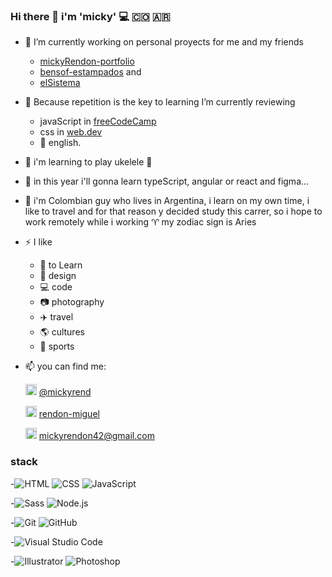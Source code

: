 ### Hi there 👋 i'm 'micky' 💻 🇨🇴 🇦🇷
- 🔭 I’m currently working on personal proyects for me and my friends
  - [mickyRendon-portfolio](https://mickyrendon.github.io/mickyRendon-portfolio/)
  - [bensof-estampados](https://mickyrendon.github.io/bensof-estampados/) and 
  - [elSistema](https://mickyrendon.github.io/elSistema/)
- 🌱 Because repetition is the key to learning I’m currently reviewing 
  - javaScript in [freeCodeCamp](https://www.freecodecamp.org/)
  - css in [web.dev](https://web.dev/)
  - 🏴󠁧󠁢󠁥󠁮󠁧󠁿 english.
- 🌱 i'm learning to play ukelele 🎸
- 🌱 in this year i'll gonna learn typeScript, angular or react and figma...
- 💬 i'm Colombian guy who lives in Argentina, i learn on my own time, i like to travel and for that reason y decided study this carrer, so i hope to work remotely          while i working
     ♈ my zodiac sign is Aries
- ⚡ I like 
  - 📖 to Learn
  - 🎨 design
  - 💻 code
  - 📷 photography
  - ✈️ travel
  - 🌎 cultures
  - 🏃 sports
  
- 📫 you can find me: 

  <img src="https://cdn.icon-icons.com/icons2/1826/PNG/512/4202000logosocialsocialmediatweettwitter-115688_115613.png" width="18rem" height="18rem"> [@mickyrend](https://twitter.com/mickyrend)
  
  <img src="https://cdn.icon-icons.com/icons2/805/PNG/512/linkedin_icon-icons.com_65929.png" width="18rem" height="18rem">  [rendon-miguel](www.linkedin.com/in/rendon-miguel)
  
  <img src="https://cdn.icon-icons.com/icons2/2631/PNG/512/gmail_new_logo_icon_159149.png" width="18rem" height="18rem">  mickyrendon42@gmail.com
 
### stack
-<img src="https://camo.githubusercontent.com/26a2d44d15ce047495fe82e6f07d5546a18d229326c87837ace066d930ee7385/68747470733a2f2f696d672e736869656c64732e696f2f62616467652f2d48544d4c2d3333333333333f7374796c653d666c6174266c6f676f3d48544d4c35" alt="HTML" data-canonical-src="https://img.shields.io/badge/-HTML-333333?style=flat&amp;logo=HTML5" style="max-width: 100%;">
<img src="https://camo.githubusercontent.com/c38a05ab57aea563f73ae6b4aad7f556faa734d4077a7b52a2081b41ce27da40/68747470733a2f2f696d672e736869656c64732e696f2f62616467652f2d4353532d3333333333333f7374796c653d666c6174266c6f676f3d43535333266c6f676f436f6c6f723d313537324236" alt="CSS" data-canonical-src="https://img.shields.io/badge/-CSS-333333?style=flat&amp;logo=CSS3&amp;logoColor=1572B6" style="max-width: 100%;">
<img src="https://camo.githubusercontent.com/848defb760c0adff4362c04283f254f633ea8eff177c1640b209429d0e3d7627/68747470733a2f2f696d672e736869656c64732e696f2f62616467652f2d4a6176615363726970742d3333333333333f7374796c653d666c6174266c6f676f3d6a617661736372697074" alt="JavaScript" data-canonical-src="https://img.shields.io/badge/-JavaScript-333333?style=flat&amp;logo=javascript" style="max-width: 100%;">

-<img src="https://camo.githubusercontent.com/aa77131cb5a01dded475c3284e08920b3894acfb595288becde627e8ef8a174a/68747470733a2f2f696d672e736869656c64732e696f2f62616467652f536173732d3333333333333f7374796c653d666c6174266c6f676f3d73617373266c6f676f436f6c6f723d70696e6b" alt="Sass" data-canonical-src="https://img.shields.io/badge/Sass-333333?style=flat&amp;logo=sass&amp;logoColor=pink" style="max-width: 100%;">
<img src="https://camo.githubusercontent.com/7659585b1e4c20c318f170a540852bfdb675907e3f70d05dc29cf5bde1081250/68747470733a2f2f696d672e736869656c64732e696f2f62616467652f2d4e6f64652e6a732d3333333333333f7374796c653d666c6174266c6f676f3d6e6f64652e6a73" alt="Node.js" data-canonical-src="https://img.shields.io/badge/-Node.js-333333?style=flat&amp;logo=node.js" style="max-width: 100%;">

-<img src="https://camo.githubusercontent.com/3ea1c940cc08da19f16d17ca0c4704397dac1f12a1bb73f1174ae504c3e80a85/68747470733a2f2f696d672e736869656c64732e696f2f62616467652f2d4769742d3333333333333f7374796c653d666c6174266c6f676f3d676974" alt="Git" data-canonical-src="https://img.shields.io/badge/-Git-333333?style=flat&amp;logo=git" style="max-width: 100%;">
<img src="https://camo.githubusercontent.com/544426317a6c6226b7f6b3367232378ea367aa5001a41da4f302a77f9959909f/68747470733a2f2f696d672e736869656c64732e696f2f62616467652f2d4769744875622d3333333333333f7374796c653d666c6174266c6f676f3d676974687562" alt="GitHub" data-canonical-src="https://img.shields.io/badge/-GitHub-333333?style=flat&amp;logo=github" style="max-width: 100%;">

-<img src="https://camo.githubusercontent.com/194ae9b0be9bfd4caedab16de320d3987f4c144112461590a206262d21eb769b/68747470733a2f2f696d672e736869656c64732e696f2f62616467652f2d56697375616c25323053747564696f253230436f64652d3333333333333f7374796c653d666c6174266c6f676f3d76697375616c2d73747564696f2d636f6465266c6f676f436f6c6f723d303037414343" alt="Visual Studio Code" data-canonical-src="https://img.shields.io/badge/-Visual%20Studio%20Code-333333?style=flat&amp;logo=visual-studio-code&amp;logoColor=007ACC" style="max-width: 100%;">

-<img src="https://camo.githubusercontent.com/5894b337e4f1b104b6e08f6b707eeeba46cd4f7a93ac5d6e68fe9e87eb44242a/68747470733a2f2f696d672e736869656c64732e696f2f62616467652f2d496c6c7573747261746f722d3333333333333f7374796c653d666c6174266c6f676f3d61646f62652d696c6c7573747261746f72" alt="Illustrator" data-canonical-src="https://img.shields.io/badge/-Illustrator-333333?style=flat&amp;logo=adobe-illustrator" style="max-width: 100%;">
<img src="https://camo.githubusercontent.com/85ce6eb93518a6cfd2459c5af92a44ff6e279c0780d57c8cca92816dc550e23e/68747470733a2f2f696d672e736869656c64732e696f2f62616467652f2d50686f746f73686f702d3333333333333f7374796c653d666c6174266c6f676f3d61646f62652d70686f746f73686f70" alt="Photoshop" data-canonical-src="https://img.shields.io/badge/-Photoshop-333333?style=flat&amp;logo=adobe-photoshop" style="max-width: 100%;">
